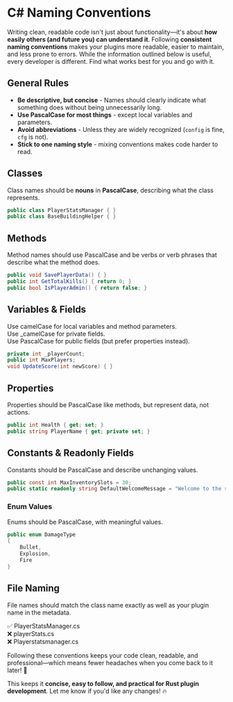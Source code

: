 # C# Naming Conventions  

Writing clean, readable code isn't just about functionality—it's about **how easily others (and future you) can understand it**. Following **consistent naming conventions** makes your plugins more readable, easier to maintain, and less prone to errors. While the information outlined below is useful, every developer is different. Find what works best for you and go with it.

## General Rules  

- **Be descriptive, but concise** - Names should clearly indicate what something does without being unnecessarily long.  
- **Use PascalCase for most things** - except local variables and parameters.  
- **Avoid abbreviations** - Unless they are widely recognized (`config` is fine, `cfg` is not).  
- **Stick to one naming style** - mixing conventions makes code harder to read.  

## Classes 

Class names should be **nouns** in **PascalCase**, describing what the class represents.  
```csharp
public class PlayerStatsManager { }
public class BaseBuildingHelper { }
```

## Methods
Method names should use PascalCase and be verbs or verb phrases that describe what the method does.

```csharp
public void SavePlayerData() { }
public int GetTotalKills() { return 0; }
public bool IsPlayerAdmin() { return false; }
```
## Variables & Fields
Use camelCase for local variables and method parameters.  
Use _camelCase for private fields.  
Use PascalCase for public fields (but prefer properties instead).  

```csharp
private int _playerCount;
public int MaxPlayers;
void UpdateScore(int newScore) { }
```
## Properties
Properties should be PascalCase like methods, but represent data, not actions.

```csharp
public int Health { get; set; }
public string PlayerName { get; private set; }
```
## Constants & Readonly Fields
Constants should be PascalCase and describe unchanging values.

```csharp
public const int MaxInventorySlots = 30;
public static readonly string DefaultWelcomeMessage = "Welcome to the server!";
```
### Enum Values
Enums should be PascalCase, with meaningful values.

```csharp
public enum DamageType
{
    Bullet,
    Explosion,
    Fire
}
```

## File Naming
File names should match the class name exactly as well as your plugin name in the metadata.

✅ PlayerStatsManager.cs  
❌ playerStats.cs  
❌ Playerstatsmanager.cs  

Following these conventions keeps your code clean, readable, and professional—which means fewer headaches when you come back to it later! 🚀  

This keeps it **concise, easy to follow, and practical for Rust plugin development**. Let me know if you'd like any changes! 🔥